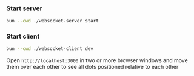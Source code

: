 ### Start server

```bash
bun --cwd ./websocket-server start
```

### Start client

```bash
bun --cwd ./websocket-client dev
```

Open `http://localhost:3000` in two or more browser windows and move them over each other to see all dots positioned relative to each other
